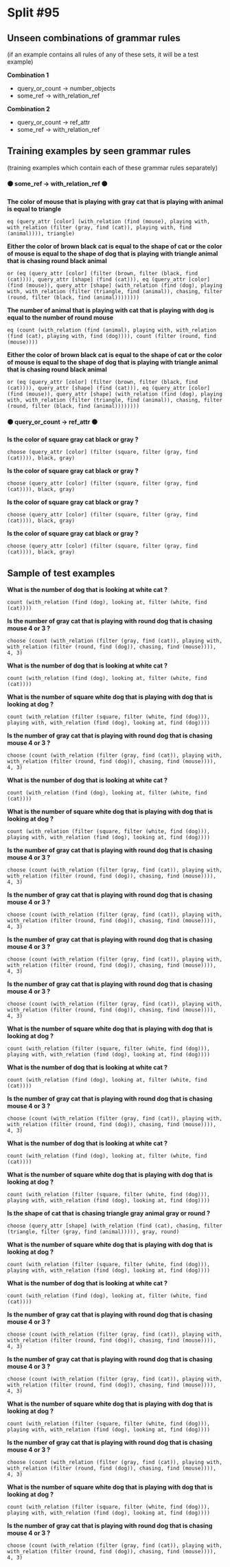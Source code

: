 # Split #95
## Unseen combinations of grammar rules
(if an example contains all rules of any of these sets, it will be a test example)

**Combination 1**
* query_or_count -> number_objects
* some_ref -> with_relation_ref

**Combination 2**
* query_or_count -> ref_attr
* some_ref -> with_relation_ref

## Training examples by seen grammar rules
(training examples which contain each of these grammar rules separately)
#### ⚫ some_ref -> with_relation_ref ⚫
**The color of mouse that is playing with gray cat that is playing with animal is equal to triangle**
 ```
eq (query_attr [color] (with_relation (find (mouse), playing with, with_relation (filter (gray, find (cat)), playing with, find (animal)))), triangle)
```
**Either the color of brown black cat is equal to the shape of cat or the color of mouse is equal to the shape of dog that is playing with triangle animal that is chasing round black animal**
 ```
or (eq (query_attr [color] (filter (brown, filter (black, find (cat)))), query_attr [shape] (find (cat))), eq (query_attr [color] (find (mouse)), query_attr [shape] (with_relation (find (dog), playing with, with_relation (filter (triangle, find (animal)), chasing, filter (round, filter (black, find (animal))))))))
```
**The number of animal that is playing with cat that is playing with dog is equal to the number of round mouse**
 ```
eq (count (with_relation (find (animal), playing with, with_relation (find (cat), playing with, find (dog)))), count (filter (round, find (mouse))))
```
**Either the color of brown black cat is equal to the shape of cat or the color of mouse is equal to the shape of dog that is playing with triangle animal that is chasing round black animal**
 ```
or (eq (query_attr [color] (filter (brown, filter (black, find (cat)))), query_attr [shape] (find (cat))), eq (query_attr [color] (find (mouse)), query_attr [shape] (with_relation (find (dog), playing with, with_relation (filter (triangle, find (animal)), chasing, filter (round, filter (black, find (animal))))))))
```
#### ⚫ query_or_count -> ref_attr ⚫
**Is the color of square gray cat black or gray ?**
 ```
choose (query_attr [color] (filter (square, filter (gray, find (cat)))), black, gray)
```
**Is the color of square gray cat black or gray ?**
 ```
choose (query_attr [color] (filter (square, filter (gray, find (cat)))), black, gray)
```
**Is the color of square gray cat black or gray ?**
 ```
choose (query_attr [color] (filter (square, filter (gray, find (cat)))), black, gray)
```
**Is the color of square gray cat black or gray ?**
 ```
choose (query_attr [color] (filter (square, filter (gray, find (cat)))), black, gray)
```
## Sample of test examples
**What is the number of dog that is looking at white cat ?**
 ```
count (with_relation (find (dog), looking at, filter (white, find (cat))))
```
**Is the number of gray cat that is playing with round dog that is chasing mouse 4 or 3 ?**
 ```
choose (count (with_relation (filter (gray, find (cat)), playing with, with_relation (filter (round, find (dog)), chasing, find (mouse)))), 4, 3)
```
**What is the number of dog that is looking at white cat ?**
 ```
count (with_relation (find (dog), looking at, filter (white, find (cat))))
```
**What is the number of square white dog that is playing with dog that is looking at dog ?**
 ```
count (with_relation (filter (square, filter (white, find (dog))), playing with, with_relation (find (dog), looking at, find (dog))))
```
**Is the number of gray cat that is playing with round dog that is chasing mouse 4 or 3 ?**
 ```
choose (count (with_relation (filter (gray, find (cat)), playing with, with_relation (filter (round, find (dog)), chasing, find (mouse)))), 4, 3)
```
**What is the number of dog that is looking at white cat ?**
 ```
count (with_relation (find (dog), looking at, filter (white, find (cat))))
```
**What is the number of square white dog that is playing with dog that is looking at dog ?**
 ```
count (with_relation (filter (square, filter (white, find (dog))), playing with, with_relation (find (dog), looking at, find (dog))))
```
**Is the number of gray cat that is playing with round dog that is chasing mouse 4 or 3 ?**
 ```
choose (count (with_relation (filter (gray, find (cat)), playing with, with_relation (filter (round, find (dog)), chasing, find (mouse)))), 4, 3)
```
**Is the number of gray cat that is playing with round dog that is chasing mouse 4 or 3 ?**
 ```
choose (count (with_relation (filter (gray, find (cat)), playing with, with_relation (filter (round, find (dog)), chasing, find (mouse)))), 4, 3)
```
**Is the number of gray cat that is playing with round dog that is chasing mouse 4 or 3 ?**
 ```
choose (count (with_relation (filter (gray, find (cat)), playing with, with_relation (filter (round, find (dog)), chasing, find (mouse)))), 4, 3)
```
**Is the number of gray cat that is playing with round dog that is chasing mouse 4 or 3 ?**
 ```
choose (count (with_relation (filter (gray, find (cat)), playing with, with_relation (filter (round, find (dog)), chasing, find (mouse)))), 4, 3)
```
**What is the number of square white dog that is playing with dog that is looking at dog ?**
 ```
count (with_relation (filter (square, filter (white, find (dog))), playing with, with_relation (find (dog), looking at, find (dog))))
```
**What is the number of dog that is looking at white cat ?**
 ```
count (with_relation (find (dog), looking at, filter (white, find (cat))))
```
**Is the number of gray cat that is playing with round dog that is chasing mouse 4 or 3 ?**
 ```
choose (count (with_relation (filter (gray, find (cat)), playing with, with_relation (filter (round, find (dog)), chasing, find (mouse)))), 4, 3)
```
**What is the number of dog that is looking at white cat ?**
 ```
count (with_relation (find (dog), looking at, filter (white, find (cat))))
```
**What is the number of square white dog that is playing with dog that is looking at dog ?**
 ```
count (with_relation (filter (square, filter (white, find (dog))), playing with, with_relation (find (dog), looking at, find (dog))))
```
**Is the shape of cat that is chasing triangle gray animal gray or round ?**
 ```
choose (query_attr [shape] (with_relation (find (cat), chasing, filter (triangle, filter (gray, find (animal))))), gray, round)
```
**What is the number of square white dog that is playing with dog that is looking at dog ?**
 ```
count (with_relation (filter (square, filter (white, find (dog))), playing with, with_relation (find (dog), looking at, find (dog))))
```
**What is the number of dog that is looking at white cat ?**
 ```
count (with_relation (find (dog), looking at, filter (white, find (cat))))
```
**Is the number of gray cat that is playing with round dog that is chasing mouse 4 or 3 ?**
 ```
choose (count (with_relation (filter (gray, find (cat)), playing with, with_relation (filter (round, find (dog)), chasing, find (mouse)))), 4, 3)
```
**Is the number of gray cat that is playing with round dog that is chasing mouse 4 or 3 ?**
 ```
choose (count (with_relation (filter (gray, find (cat)), playing with, with_relation (filter (round, find (dog)), chasing, find (mouse)))), 4, 3)
```
**What is the number of square white dog that is playing with dog that is looking at dog ?**
 ```
count (with_relation (filter (square, filter (white, find (dog))), playing with, with_relation (find (dog), looking at, find (dog))))
```
**Is the number of gray cat that is playing with round dog that is chasing mouse 4 or 3 ?**
 ```
choose (count (with_relation (filter (gray, find (cat)), playing with, with_relation (filter (round, find (dog)), chasing, find (mouse)))), 4, 3)
```
**What is the number of square white dog that is playing with dog that is looking at dog ?**
 ```
count (with_relation (filter (square, filter (white, find (dog))), playing with, with_relation (find (dog), looking at, find (dog))))
```
**Is the number of gray cat that is playing with round dog that is chasing mouse 4 or 3 ?**
 ```
choose (count (with_relation (filter (gray, find (cat)), playing with, with_relation (filter (round, find (dog)), chasing, find (mouse)))), 4, 3)
```